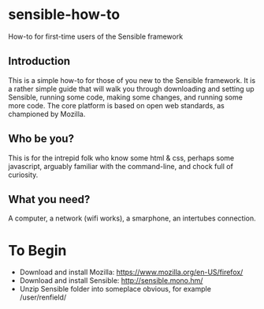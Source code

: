 # sensible-how-to
How-to for first-time users of the Sensible framework

## Introduction
This is a simple how-to for those of you new to the Sensible framework.
It is a rather simple guide that will walk you through downloading and setting up Sensible, running some code, making some changes, and running some more code.
The core platform is based on open web standards, as championed by Mozilla.

## Who be you?
This is for the intrepid folk who know some html & css, perhaps some javascript, arguably familiar with the command-line, and chock full of curiosity.

## What you need?
A computer, a network (wifi works), a smarphone, an intertubes connection.

# To Begin
* Download and install Mozilla: https://www.mozilla.org/en-US/firefox/
* Download and install Sensible: http://sensible.mono.hm/
* Unzip Sensible folder into someplace obvious, for example /user/renfield/
